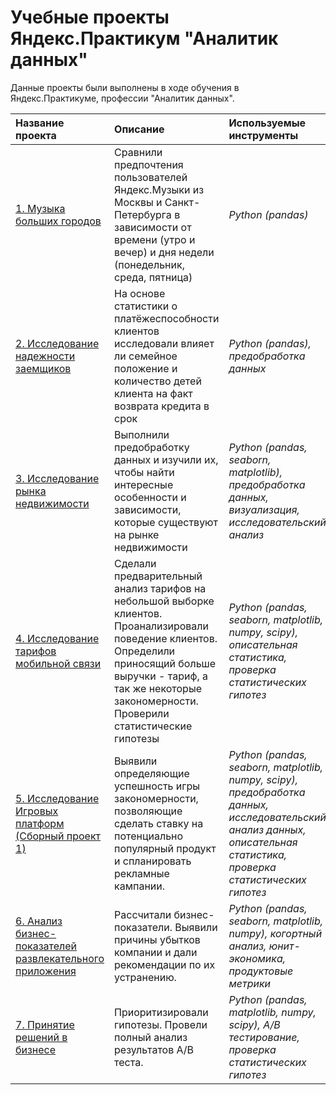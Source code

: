# Учебные проекты Яндекс.Практикум "Аналитик данных"
Данные проекты были выполнены в ходе обучения в Яндекс.Практикуме, профессии "Аналитик данных".

| Название проекта | Описание | Используемые инструменты | 
| :---------------------- | :---------------------- | :---------------------- |
| [1. Музыка больших городов](https://github.com/LeonidRadostev/Yandex-Practicum-Projects/tree/main/Project%201.%20Music%20of%20big%20cities) | Сравнили предпочтения пользователей Яндекс.Музыки из Москвы и Санкт-Петербурга в зависимости от времени (утро и вечер) и дня недели (понедельник, среда, пятница)| *Python (pandas)* |
| [2. Исследование надежности заемщиков](https://github.com/LeonidRadostev/Yandex-Practicum-Projects/tree/main/Project%202.%20Investigation%20of%20the%20reliability%20of%20borrowers) | На основе статистики о платёжеспособности клиентов исследовали влияет ли семейное положение и количество детей клиента на факт возврата кредита в срок | *Python (pandas), предобработка данных* |
| [3. Исследование рынка недвижимости](https://github.com/LeonidRadostev/Yandex-Practicum-Projects/tree/main/Project%203.%20Real%20estate%20market) | Выполнили предобработку данных и изучили их, чтобы найти интересные особенности и зависимости, которые существуют на рынке недвижимости | *Python (pandas, seaborn, matplotlib), предобработка данных, визуализация, исследовательский анализ* |
| [4. Исследование тарифов мобильной связи](https://github.com/LeonidRadostev/Yandex-Practicum-Projects/tree/main/Project%204.%20Tariff%20research) | Сделали предварительный анализ тарифов на небольшой выборке клиентов. Проанализировали поведение клиентов. Определили приносящий больше выручки - тариф, а так же некоторые закономерности. Проверили статистические гипотезы| *Python (pandas, seaborn, matplotlib, numpy, scipy), описательная статистика, проверка статистических гипотез* |
| [5. Исследование Игровых платформ (Сборный проект 1)](https://github.com/LeonidRadostev/Yandex-Practicum-Projects/tree/main/Project%205.%20Games) | Выявили определяющие успешность игры закономерности, позволяющие сделать ставку на потенциально популярный продукт и спланировать рекламные кампании.| *Python (pandas, seaborn, matplotlib, numpy, scipy), предобработка данных, исследовательский анализ данных, описательная статистика, проверка статистических гипотез* |
| [6. Анализ бизнес-показателей развлекательного приложения](https://github.com/LeonidRadostev/Yandex-Practicum-Projects/tree/main/Project%206.%20Business%20indicators) | Рассчитали бизнес-показатели. Выявили причины убытков компании и дали рекомендации по их устранению.| *Python (pandas, seaborn, matplotlib, numpy), когортный анализ, юнит-экономика, продуктовые метрики* |
| [7. Принятие решений в бизнесе](https://github.com/LeonidRadostev/Yandex-Practicum-Projects/tree/main/Project%207.%20A_b%20test%20analysis) | Приоритизировали гипотезы. Провели полный анализ результатов А/В теста.| *Python (pandas, matplotlib, numpy, scipy), A/B тестирование, проверка статистических гипотез* |
